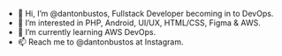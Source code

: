 - 👋 Hi, I’m @dantonbustos, Fullstack Developer becoming in to DevOps.
- 👀 I’m interested in PHP, Android, UI/UX, HTML/CSS, Figma & AWS.
- 🌱 I’m currently learning AWS DevOps.
- 📫 Reach me to @dantonbustos at Instagram.

<!---
dantonbustos/dantonbustos is a ✨ special ✨ repository because its `README.md` (this file) appears on your GitHub profile.
You can click the Preview link to take a look at your changes.
--->
